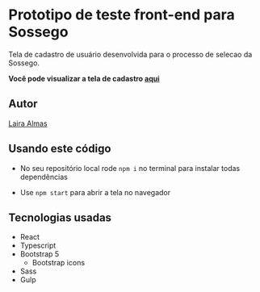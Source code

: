 # Prototipo de teste front-end para Sossego

Tela de cadastro de usuário desenvolvida para o processo de selecao da Sossego.

**Você pode visualizar a tela de cadastro [aqui](lairaalmas.github.io/prototipo-test-frontend-sossego)**

## Autor

[Laira Almas](https://github.com/lairaalmas)

## Usando este código

- No seu repositório local rode `npm i` no terminal para instalar todas dependências

- Use `npm start` para abrir a tela no navegador

## Tecnologias usadas

- React
- Typescript
- Bootstrap 5
  - Bootstrap icons
- Sass
- Gulp
